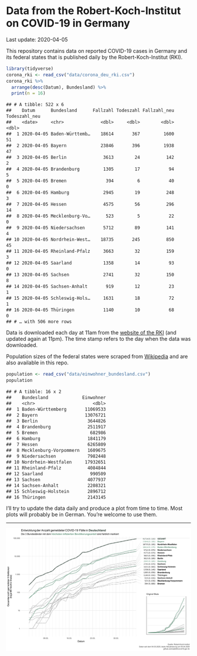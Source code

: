 Data from the Robert-Koch-Institut on COVID-19 in Germany
================
Last update: 2020-04-05

This repository contains data on reported COVID-19 cases in Germany and
its federal states that is published daily by the Robert-Koch-Institut
(RKI).

``` r
library(tidyverse)
corona_rki <- read_csv("data/corona_deu_rki.csv")
corona_rki %>% 
  arrange(desc(Datum), Bundesland) %>% 
  print(n = 16)
```

    ## # A tibble: 522 x 6
    ##    Datum      Bundesland      Fallzahl Todeszahl Fallzahl_neu Todeszahl_neu
    ##    <date>     <chr>              <dbl>     <dbl>        <dbl>         <dbl>
    ##  1 2020-04-05 Baden-Württemb…    18614       367         1600            51
    ##  2 2020-04-05 Bayern             23846       396         1938            47
    ##  3 2020-04-05 Berlin              3613        24          142             2
    ##  4 2020-04-05 Brandenburg         1305        17           94             5
    ##  5 2020-04-05 Bremen               394         6           40             0
    ##  6 2020-04-05 Hamburg             2945        19          248             3
    ##  7 2020-04-05 Hessen              4575        56          296            14
    ##  8 2020-04-05 Mecklenburg-Vo…      523         5           22             0
    ##  9 2020-04-05 Niedersachsen       5712        89          141             4
    ## 10 2020-04-05 Nordrhein-West…    18735       245          850            45
    ## 11 2020-04-05 Rheinland-Pfalz     3663        32          159             3
    ## 12 2020-04-05 Saarland            1358        14           93             0
    ## 13 2020-04-05 Sachsen             2741        32          150             8
    ## 14 2020-04-05 Sachsen-Anhalt       919        12           23             1
    ## 15 2020-04-05 Schleswig-Hols…     1631        18           72             1
    ## 16 2020-04-05 Thüringen           1140        10           68             0
    ## # … with 506 more rows

Data is downloaded each day at 11am from the [website of the
RKI](https://www.rki.de/DE/Content/InfAZ/N/Neuartiges_Coronavirus/Fallzahlen.html)
(and updated again at 11pm). The time stamp refers to the day when the
data was downloaded.

Population sizes of the federal states were scraped from
[Wikipedia](https://de.wikipedia.org/wiki/Liste_der_deutschen_Bundesl%C3%A4nder_nach_Bev%C3%B6lkerung)
and are also available in this repo.

``` r
population <- read_csv("data/einwohner_bundesland.csv")
population
```

    ## # A tibble: 16 x 2
    ##    Bundesland             Einwohner
    ##    <chr>                      <dbl>
    ##  1 Baden-Württemberg       11069533
    ##  2 Bayern                  13076721
    ##  3 Berlin                   3644826
    ##  4 Brandenburg              2511917
    ##  5 Bremen                    682986
    ##  6 Hamburg                  1841179
    ##  7 Hessen                   6265809
    ##  8 Mecklenburg-Vorpommern   1609675
    ##  9 Niedersachsen            7982448
    ## 10 Nordrhein-Westfalen     17932651
    ## 11 Rheinland-Pfalz          4084844
    ## 12 Saarland                  990509
    ## 13 Sachsen                  4077937
    ## 14 Sachsen-Anhalt           2208321
    ## 15 Schleswig-Holstein       2896712
    ## 16 Thüringen                2143145

I’ll try to update the data daily and produce a plot from time to time.
Most plots will probably be in German. You’re welcome to use them.

-----

<img src="plots/covid19-deu-rki-entwicklung.png">
